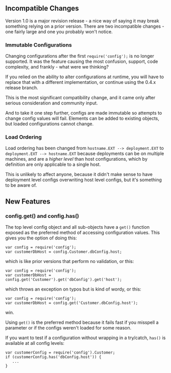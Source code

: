 ## Incompatible Changes

Version 1.0 is a major revision release - a nice way of saying it may break something relying on a prior version.  There are two incompatible changes - one fairly large and one you probably won't notice.

### Immutable Configurations

Changing configurations after the first ```require('config');``` is no longer supported.  It was the feature causing the most confusion, support, code complexity, and frankly - what were we thinking?

If you relied on the ability to alter configurations at runtime, you will have to replace that with a different implementation, or continue using the 0.4.x release branch.

This is the most significant compatibility change, and it came only after serious consideration and community input.  

And to take it one step further, configs are made immutable so attempts to change config values will fail. Elements can be added to existing objects, but loaded configurations cannot change.

### Load Ordering

Load ordering has been changed from ```hostname.EXT --> deployment.EXT``` to ```deployment.EXT --> hostname.EXT``` because deployments can be on multiple machines, and are a *higher level* than host configurations, which by definition are only applicable to a single host.

This is unlikely to affect anyone, because it didn't make sense to have deployment level configs overwriting host level configs, but it's something to be aware of.

## New Features

### config.get() and config.has()

The top level config object and all sub-objects have a ```get()``` function exposed as the preferred method of accessing configuration values.  This gives you the option of doing this:
```
var config = require('config');
var customerDbHost = config.Customer.dbConfig.host;
```
which is like prior versions that perform no validation, or this:
```
var config = require('config');
var customerDbHost = config.get('Customer').get('dbConfig').get('host');
```
which throws an exception on typos but is kind of wordy, or this:
```
var config = require('config');
var customerDbHost = config.get('Customer.dbConfig.host');
```
win.

Using ```get()``` is the preferred method because it fails fast if you misspell a parameter or if the configs weren't loaded for some reason.

If you want to test if a configuration without wrapping in a try/catch, ```has()``` is available at all config levels:
```
var customerConfig = require('config').Customer;
if (customerConfig.has('dbConfig.host')) { 
   ...
}
```
